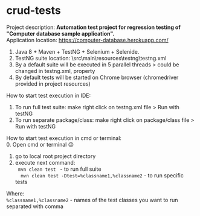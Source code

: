 # crud-tests
Project description:
**Automation test project for regression testing of "Computer database sample application".**    
Application location: https://computer-database.herokuapp.com/     
1. Java 8 + Maven + TestNG + Selenium + Selenide.  
2. TestNG suite location: \src\main\resources\testng\testng.xml  
3. By a default suite will be executed in 5 parallel threads > could be changed in testng.xml, property <thread-count>  
4. By default tests will be started on Chrome browser (chromedriver provided in project resources)   

How to start test execution in IDE:  
1. To run full test suite: make right click on testng.xml file > Run with testNG  
2. To run separate package/class: make right click on package/class file > Run with testNG  

How to start test execution in cmd or terminal:  
0. Open cmd or terminal :wink:  
1. go to local root project directory   
2. execute next command:  
```  mvn clean test  ```  - to run full suite   
```  mvn clean test -Dtest=%classname1,%classname2``` - to run specific tests   

Where:   
```%classname1,%classname2```  - names of the test classes you want to run separated with comma     
